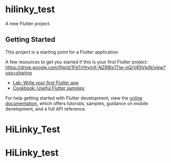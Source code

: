# hilinky_test

A new Flutter project.

## Getting Started

This project is a starting point for a Flutter application.

A few resources to get you started if this is your first Flutter project:
https://drive.google.com/file/d/1FeTrHtymX-NZR8Ix1Tlw-nQrVKIIVipN/view?usp=sharing
- [Lab: Write your first Flutter app](https://docs.flutter.dev/get-started/codelab)
- [Cookbook: Useful Flutter samples](https://docs.flutter.dev/cookbook)

For help getting started with Flutter development, view the
[online documentation](https://docs.flutter.dev/), which offers tutorials,
samples, guidance on mobile development, and a full API reference.
# HiLinky_Test
# HiLinky_test
